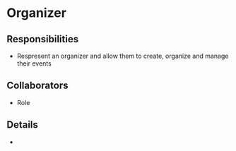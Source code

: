 # Organizer

## Responsibilities

- Respresent an organizer and allow them to create, organize and manage their events

## Collaborators

- Role

## Details

-

